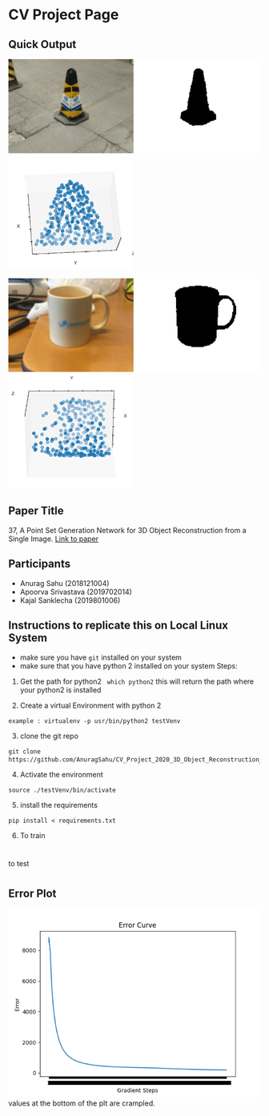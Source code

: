 # CV Project Page

## Quick Output
<img src = "./V1/images/2.png" width = "250"></img>
<img src = "./V1/images/2_m.png" width = "250"></img>
<img src = "./V1/output/2_pcl.png" width = "250"></img>


<img src = "./V1/images/3.png" width = "250"></img>
<img src = "./V1/images/3_m.png" width = "250"></img>
<img src = "./V1/output/3_pcl.png" width = "250"></img>

## Paper Title
37, A Point Set Generation Network for 3D Object Reconstruction from a Single Image.
<a href="https://arxiv.org/pdf/1612.00603.pdf"> Link to paper</a>

## Participants
- Anurag Sahu (2018121004)
- Apoorva Srivastava (2019702014)
- Kajal Sanklecha (2019801006)

## Instructions to replicate this on Local Linux System
- make sure you have ```git``` installed on your system
- make sure that you have python 2 installed on your system
Steps:
1. Get the path for python2
``` which python2```
this will return the path where your python2 is installed

2. Create a virtual Environment with python 2
``` virtualenv -p #path to python2
example : virtualenv -p usr/bin/python2 testVenv
```
3. clone the git repo
```
git clone https://github.com/AnuragSahu/CV_Project_2020_3D_Object_Reconstruction_from_a_Single_Image.git
```

4. Activate the environment
```
source ./testVenv/bin/activate
```

5. install the requirements
```
pip install < requirements.txt
```

6. To train
#
to test
#

## Error Plot
![Alt text](./V1/output/ErrorCurve.png "Error Plot")<br>
values at the bottom of the plt are crampled.<br>



